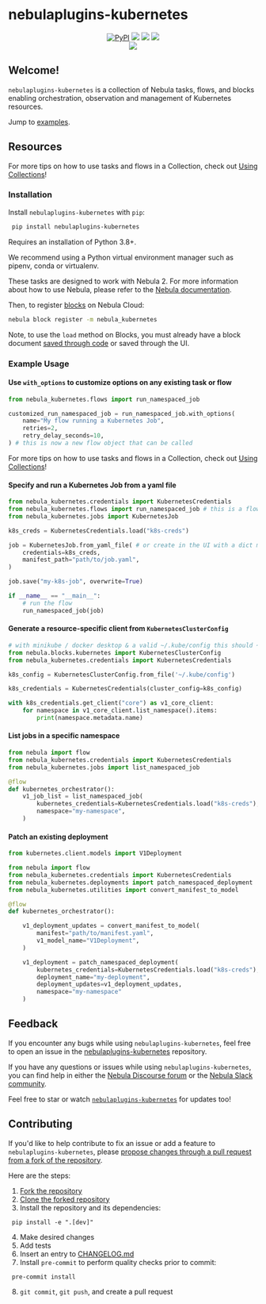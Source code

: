 # nebulaplugins-kubernetes

<p align="center">
    <a href="https://pypi.python.org/pypi/nebulaplugins-kubernetes/" alt="PyPI version">
        <img alt="PyPI" src="https://img.shields.io/pypi/v/nebulaplugins-kubernetes?color=26272B&labelColor=090422"></a>
    <a href="https://github.com/kozmoai/nebulaplugins-kubernetes/" alt="Stars">
        <img src="https://img.shields.io/github/stars/kozmoai/nebulaplugins-kubernetes?color=26272B&labelColor=090422" /></a>
    <a href="https://pypistats.org/packages/nebulaplugins-kubernetes/" alt="Downloads">
        <img src="https://img.shields.io/pypi/dm/nebulaplugins-kubernetes?color=26272B&labelColor=090422" /></a>
    <a href="https://github.com/kozmoai/nebulaplugins-kubernetes/pulse" alt="Activity">
        <img src="https://img.shields.io/github/commit-activity/m/kozmoai/nebulaplugins-kubernetes?color=26272B&labelColor=090422" /></a>
    <br>
    <a href="https://nebula-community.slack.com" alt="Slack">
        <img src="https://img.shields.io/badge/slack-join_community-red.svg?color=26272B&labelColor=090422&logo=slack" /></a>

</p>


## Welcome!

`nebulaplugins-kubernetes` is a collection of Nebula tasks, flows, and blocks enabling orchestration, observation and management of Kubernetes resources.

Jump to [examples](#example-usage).

## Resources

For more tips on how to use tasks and flows in a Collection, check out [Using Collections](https://docs.nebula.io/collections/usage/)!

### Installation
Install `nebulaplugins-kubernetes` with `pip`:
```bash
 pip install nebulaplugins-kubernetes
 ```

Requires an installation of Python 3.8+.

We recommend using a Python virtual environment manager such as pipenv, conda or virtualenv.

These tasks are designed to work with Nebula 2. For more information about how to use Nebula, please refer to the [Nebula documentation](https://docs.nebula.io/).

Then, to register [blocks](https://docs.nebula.io/ui/blocks/) on Nebula Cloud:

```bash
nebula block register -m nebula_kubernetes
```

Note, to use the `load` method on Blocks, you must already have a block document [saved through code](https://docs.nebula.io/concepts/blocks/#saving-blocks) or saved through the UI.


### Example Usage

#### Use `with_options` to customize options on any existing task or flow

```python
from nebula_kubernetes.flows import run_namespaced_job

customized_run_namespaced_job = run_namespaced_job.with_options(
    name="My flow running a Kubernetes Job",
    retries=2,
    retry_delay_seconds=10,
) # this is now a new flow object that can be called
```

For more tips on how to use tasks and flows in a Collection, check out [Using Collections](https://docs.nebula.io/collections/usage/)!


#### Specify and run a Kubernetes Job from a yaml file

```python
from nebula_kubernetes.credentials import KubernetesCredentials
from nebula_kubernetes.flows import run_namespaced_job # this is a flow
from nebula_kubernetes.jobs import KubernetesJob

k8s_creds = KubernetesCredentials.load("k8s-creds")

job = KubernetesJob.from_yaml_file( # or create in the UI with a dict manifest
    credentials=k8s_creds,
    manifest_path="path/to/job.yaml",
)

job.save("my-k8s-job", overwrite=True)

if __name__ == "__main__":
    # run the flow
    run_namespaced_job(job)
```

#### Generate a resource-specific client from `KubernetesClusterConfig`

```python
# with minikube / docker desktop & a valid ~/.kube/config this should ~just work~
from nebula.blocks.kubernetes import KubernetesClusterConfig
from nebula_kubernetes.credentials import KubernetesCredentials

k8s_config = KubernetesClusterConfig.from_file('~/.kube/config')

k8s_credentials = KubernetesCredentials(cluster_config=k8s_config)

with k8s_credentials.get_client("core") as v1_core_client:
    for namespace in v1_core_client.list_namespace().items:
        print(namespace.metadata.name)
```


#### List jobs in a specific namespace

```python
from nebula import flow
from nebula_kubernetes.credentials import KubernetesCredentials
from nebula_kubernetes.jobs import list_namespaced_job

@flow
def kubernetes_orchestrator():
    v1_job_list = list_namespaced_job(
        kubernetes_credentials=KubernetesCredentials.load("k8s-creds"),
        namespace="my-namespace",
    )
```

#### Patch an existing deployment

```python
from kubernetes.client.models import V1Deployment

from nebula import flow
from nebula_kubernetes.credentials import KubernetesCredentials
from nebula_kubernetes.deployments import patch_namespaced_deployment
from nebula_kubernetes.utilities import convert_manifest_to_model

@flow
def kubernetes_orchestrator():

    v1_deployment_updates = convert_manifest_to_model(
        manifest="path/to/manifest.yaml",
        v1_model_name="V1Deployment",
    )

    v1_deployment = patch_namespaced_deployment(
        kubernetes_credentials=KubernetesCredentials.load("k8s-creds"),
        deployment_name="my-deployment",
        deployment_updates=v1_deployment_updates,
        namespace="my-namespace"
    )
```

## Feedback

If you encounter any bugs while using `nebulaplugins-kubernetes`, feel free to open an issue in the [nebulaplugins-kubernetes](https://github.com/kozmoai/nebulaplugins-kubernetes) repository.

If you have any questions or issues while using `nebulaplugins-kubernetes`, you can find help in either the [Nebula Discourse forum](https://discourse.nebula.io/) or the [Nebula Slack community](https://nebula.io/slack).

Feel free to star or watch [`nebulaplugins-kubernetes`](https://github.com/kozmoai/nebulaplugins-kubernetes) for updates too!

## Contributing

If you'd like to help contribute to fix an issue or add a feature to `nebulaplugins-kubernetes`, please [propose changes through a pull request from a fork of the repository](https://docs.github.com/en/pull-requests/collaborating-with-pull-requests/proposing-changes-to-your-work-with-pull-requests/creating-a-pull-request-from-a-fork).
 
Here are the steps:
 
1. [Fork the repository](https://docs.github.com/en/get-started/quickstart/fork-a-repo#forking-a-repository)
2. [Clone the forked repository](https://docs.github.com/en/get-started/quickstart/fork-a-repo#cloning-your-forked-repository)
3. Install the repository and its dependencies:
```
 pip install -e ".[dev]"
```
4. Make desired changes
5. Add tests
6. Insert an entry to [CHANGELOG.md](https://github.com/kozmoai/nebulaplugins-kubernetes/blob/main/CHANGELOG.md)
7. Install `pre-commit` to perform quality checks prior to commit:
```
 pre-commit install
 ```
8. `git commit`, `git push`, and create a pull request
